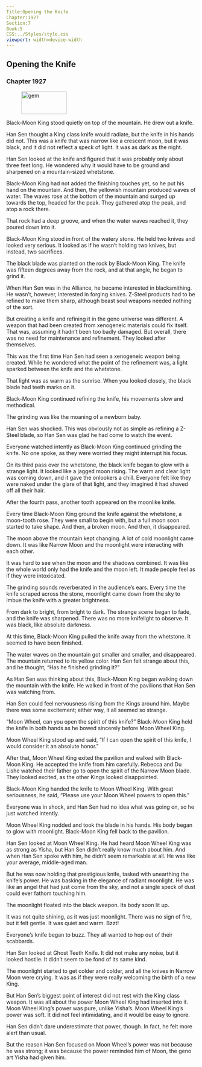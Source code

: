 ```yaml
---
Title:Opening the Knife 
Chapter:1927 
Section:7 
Book:5 
CSS:../Styles/style.css 
viewport: width=device-width
---
```

  
## Opening the Knife
### Chapter 1927
  
<figure>
	<img src="../Images/gem.gif" alt="gem" id="gem" width="120" height="60" />
</figure>
  

  
Black-Moon King stood quietly on top of the mountain. He drew out a knife.

Han Sen thought a King class knife would radiate, but the knife in his hands did not. This was a knife that was narrow like a crescent moon, but it was black, and it did not reflect a speck of light. It was as dark as the night.

Han Sen looked at the knife and figured that it was probably only about three feet long. He wondered why it would have to be ground and sharpened on a mountain-sized whetstone.

Black-Moon King had not added the finishing touches yet, so he put his hand on the mountain. And then, the yellowish mountain produced waves of water. The waves rose at the bottom of the mountain and surged up towards the top, headed for the peak. They gathered atop the peak, and atop a rock there.

That rock had a deep groove, and when the water waves reached it, they poured down into it.

Black-Moon King stood in front of the watery stone. He held two knives and looked very serious. It looked as if he wasn’t holding two knives, but instead, two sacrifices.

The black blade was planted on the rock by Black-Moon King. The knife was fifteen degrees away from the rock, and at that angle, he began to grind it.

When Han Sen was in the Alliance, he became interested in blacksmithing. He wasn’t, however, interested in forging knives. Z-Steel products had to be refined to make them sharp, although beast soul weapons needed nothing of the sort.

But creating a knife and refining it in the geno universe was different. A weapon that had been created from xenogeneic materials could fix itself. That was, assuming it hadn’t been too badly damaged. But overall, there was no need for maintenance and refinement. They looked after themselves.

This was the first time Han Sen had seen a xenogeneic weapon being created. While he wondered what the point of the refinement was, a light sparked between the knife and the whetstone.

That light was as warm as the sunrise. When you looked closely, the black blade had teeth marks on it.

Black-Moon King continued refining the knife, his movements slow and methodical.

The grinding was like the moaning of a newborn baby.

Han Sen was shocked. This was obviously not as simple as refining a Z-Steel blade, so Han Sen was glad he had come to watch the event.

Everyone watched intently as Black-Moon King continued grinding the knife. No one spoke, as they were worried they might interrupt his focus.

On its third pass over the whetstone, the black knife began to glow with a strange light. It looked like a jagged moon rising. The warm and clear light was coming down, and it gave the onlookers a chill. Everyone felt like they were naked under the glare of that light, and they imagined it had shaved off all their hair.

After the fourth pass, another tooth appeared on the moonlike knife.

Every time Black-Moon King ground the knife against the whetstone, a moon-tooth rose. They were small to begin with, but a full moon soon started to take shape. And then, a broken moon. And then, it disappeared.

The moon above the mountain kept changing. A lot of cold moonlight came down. It was like Narrow Moon and the moonlight were interacting with each other.

It was hard to see when the moon and the shadows combined. It was like the whole world only had the knife and the moon left. It made people feel as if they were intoxicated.

The grinding sounds reverberated in the audience’s ears. Every time the knife scraped across the stone, moonlight came down from the sky to imbue the knife with a greater brightness.

From dark to bright, from bright to dark. The strange scene began to fade, and the knife was sharpened. There was no more knifelight to observe. It was black, like absolute darkness.

At this time, Black-Moon King pulled the knife away from the whetstone. It seemed to have been finished.

The water waves on the mountain got smaller and smaller, and disappeared. The mountain returned to its yellow color. Han Sen felt strange about this, and he thought, “Has he finished grinding it?”

As Han Sen was thinking about this, Black-Moon King began walking down the mountain with the knife. He walked in front of the pavilions that Han Sen was watching from.

Han Sen could feel nervousness rising from the Kings around him. Maybe there was some excitement; either way, it all seemed so strange.

“Moon Wheel, can you open the spirit of this knife?” Black-Moon King held the knife in both hands as he bowed sincerely before Moon Wheel King.

Moon Wheel King stood up and said, “If I can open the spirit of this knife, I would consider it an absolute honor.”

After that, Moon Wheel King exited the pavilion and walked with Black-Moon King. He accepted the knife from him carefully. Rebecca and Du Lishe watched their father go to open the spirit of the Narrow Moon blade. They looked excited, as the other Kings looked disappointed.

Black-Moon King handed the knife to Moon Wheel King. With great seriousness, he said, “Please use your Moon Wheel powers to open this.”

Everyone was in shock, and Han Sen had no idea what was going on, so he just watched intently.

Moon Wheel King nodded and took the blade in his hands. His body began to glow with moonlight. Black-Moon King fell back to the pavilion.

Han Sen looked at Moon Wheel King. He had heard Moon Wheel King was as strong as Yisha, but Han Sen didn’t really know much about him. And when Han Sen spoke with him, he didn’t seem remarkable at all. He was like your average, middle-aged man.

But he was now holding that prestigious knife, tasked with unearthing the knife’s power. He was basking in the elegance of radiant moonlight. He was like an angel that had just come from the sky, and not a single speck of dust could ever fathom touching him.

The moonlight floated into the black weapon. Its body soon lit up.

It was not quite shining, as it was just moonlight. There was no sign of fire, but it felt gentle. It was quiet and warm. Bzzt!

Everyone’s knife began to buzz. They all wanted to hop out of their scabbards.

Han Sen looked at Ghost Teeth Knife. It did not make any noise, but it looked hostile. It didn’t seem to be fond of its same kind.

The moonlight started to get colder and colder, and all the knives in Narrow Moon were crying. It was as if they were really welcoming the birth of a new King.

But Han Sen’s biggest point of interest did not rest with the King class weapon. It was all about the power Moon Wheel King had inserted into it. Moon Wheel King’s power was pure, unlike Yisha’s. Moon Wheel King’s power was soft. It did not feel intimidating, and it would be easy to ignore.

Han Sen didn’t dare underestimate that power, though. In fact, he felt more alert than usual.

But the reason Han Sen focused on Moon Wheel’s power was not because he was strong; it was because the power reminded him of Moon, the geno art Yisha had given him.